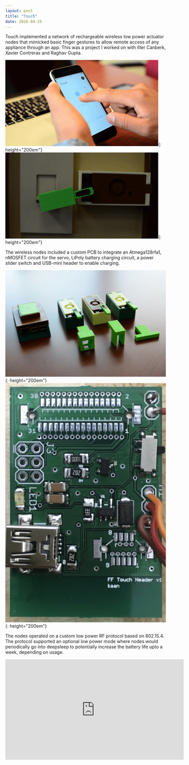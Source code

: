 ```yaml
---
layout: post
title: "Touch"
date: 2016-04-25
---
```


Touch implemented a network of rechargeable wireless low power actuator nodes that mimicked basic finger gestures to allow remote access of any appliance through an app. This was a project I worked on with Ilter Canberk, Xavier Contreras and Raghav Gupta.

![Touch App](/assets/img/touch_app.gif){: height="200em"} ![Touch Node](/assets/img/touch_node.gif){: height="200em"}

The wireless nodes included a custom PCB to integrate an Atmega128rfa1, nMOSFET circuit for the servo, LiPoly battery charging circuit, a power slider switch and USB-mini header to enable charging.

![Touch Nodes](/assets/img/touch_nodes.jpg){: height="200em"} ![Touch Custom PCB](/assets/img/touch_header.jpg){: height="200em"}

The nodes operated on a custom low power RF protocol based on 802.15.4. The protocol supported an optional low power mode where nodes would periodically go into deepsleep to potentially increase the battery life upto a week, depending on usage.

<iframe width="560" height="315" src="https://www.youtube.com/embed/SgmKhJBmucc?rel=0&amp;showinfo=0" frameborder="0" allowfullscreen></iframe>
